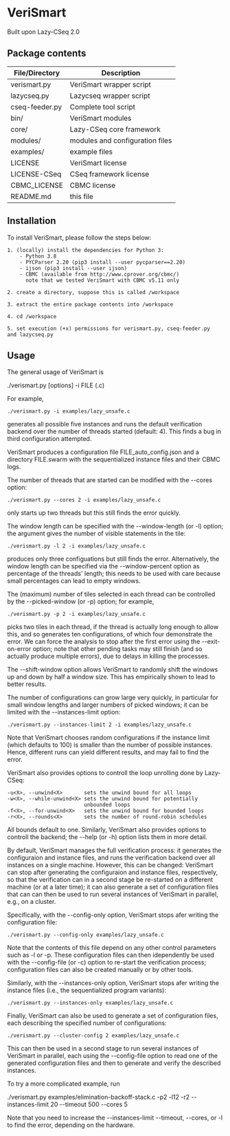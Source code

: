 # VeriSmart

Built upon Lazy-CSeq 2.0

## Package contents

| File/Directory | Description                     |
| -------------- | ------------------------------- |
| verismart.py   | VeriSmart wrapper script        |
| lazycseq.py    | Lazycseq wrapper script         |
| cseq-feeder.py | Complete tool script            |
| bin/           | VeriSmart modules               |
| core/          | Lazy-CSeq core framework        |
| modules/       | modules and configuration files |
| examples/      | example files                   |
| LICENSE        | VeriSmart license               |
| LICENSE-CSeq   | CSeq framework license          |
| CBMC_LICENSE   | CBMC license                    |
| README.md      | this file                       |

## Installation

To install VeriSmart, please follow the steps below:

    1. (locally) install the dependencies for Python 3:
        - Python 3.8
        - PYCParser 2.20 (pip3 install --user pycparser==2.20)
        - ijson (pip3 install --user ijson)
        - CBMC (available from http://www.cprover.org/cbmc/) 
          note that we tested VeriSmart with CBMC v5.11 only
    
    2. create a directory, suppose this is called /workspace
    
    3. extract the entire package contents into /workspace
    
    4. cd /workspace
    
    5. set execution (+x) permissions for verismart.py, cseq-feeder.py 
    and lazycseq.py

## Usage

The general usage of VeriSmart is 

   ./verismart.py [options] -i FILE (.c)

For example,  

    ./verismart.py -i examples/lazy_unsafe.c 

generates all possible five instances and runs the default verification backend
over the number of threads started (default: 4). This finds a bug in third
configuration attempted.

VeriSmart produces a configuration file FILE_auto_config.json and a directory
FILE.swarm with the sequentialized instance files and their CBMC logs.

The number of threads that are started can be modified with the --cores option:

    ./verismart.py --cores 2 -i examples/lazy_unsafe.c 

only starts up two threads but this still finds the error quickly.

The window length can be specified with the --window-length (or -l) option; the
argument gives the number of visible statements in the tile:

    ./verismart.py -l 2 -i examples/lazy_unsafe.c 

produces only three configuations but still finds the error. Alternatively, the
window length can be specified via the --window-percent option as percentage of
the threads' length; this needs to be used with care because small percentages
can lead to empty windows.

The (maximum) number of tiles selected in each thread can be controlled by the
--picked-window (or -p) option; for example, 

    ./verismart.py -p 2 -i examples/lazy_unsafe.c 

picks two tiles in each thread, if the thread is actually long enough to allow
this, and so generates ten configurations, of which four demonstrate the error.
We can force the analysis to stop after the first error using the
--exit-on-error option; note that other pending tasks may still finish (and so
actually produce multiple errors), due to delays in killing the processes.

The --shift-window option allows VeriSmart to randomly shift the windows up and
down by half a window size. This has empirically shown to lead to better
results.

The number of configurations can grow large very quickly, in particular for
small window lengths and larger numbers of picked windows; it can be limited
with the --instances-limit option:

    ./verismart.py --instances-limit 2 -i examples/lazy_unsafe.c 

Note that VeriSmart chooses random configurations if the instance limit (which
defaults to 100) is smaller than the number of possible instances.  Hence,
different runs can yield different results, and may fail to find the error.

VeriSmart also provides options to controll the loop unrolling done by
Lazy-CSeq:

    -u<X>, --unwind<X>       sets the unwind bound for all loops
    -w<X>, --while-unwind<X> sets the unwind bound for potentially 
                             unbounded loops
    -f<X>, --for-unwind<X>   sets the unwind bound for bounded loops
    -r<X>, --rounds<X>       sets the number of round-robin schedules

All bounds default to one. Similarly, VeriSmart also provides options to
controll the backend; the --help (or -h) option lists them in more detail.

By default, VeriSmart manages the full verification process: it generates the
configuraion and instance files, and runs the verification backend over all
instances on a single machine. However, this can be changed: VeriSmart can stop
after generating the configuraion and instance files, respectively, so that the
verification can in a second stage be re-started on a different machine (or at
a later time); it can also generate a set of configuration files that can can
then be used to run several instances of VeriSmart in parallel, e.g., on a
cluster.

Specifically, with the --config-only option, VeriSmart
stops afer writing the configuration file:

    ./verismart.py --config-only examples/lazy_unsafe.c

Note that the contents of this file depend on any other control parameters such
as -l or -p.  These configuration files can then idependently be used with the
--config-file (or -c) option to re-start the verification process;
configuration files can also be created manually or by other tools.

Similarly, with the --instances-only option, VeriSmart stops afer 
writing the instance files (i.e., the sequentialized program
variants):

    ./verismart.py --instances-only examples/lazy_unsafe.c

Finally, VeriSmart can also be used to generate a set of configuration
files, each describing the specified number of configurations:

    ./verismart.py --cluster-config 2 examples/lazy_unsafe.c

This can then be used in a second stage to run several instances 
of VeriSmart in parallel, each using the --config-file option to 
read one of the generated configuration files and then to generate
and verify the described instances.

To try a more complicated example, run

  ./verismart.py examples/elimination-backoff-stack.c -p2 -l12 -r2 --instances-limit 20 --timeout 500 --cores 5

Note that you need to increase the --instances-limit --timeout, --cores, or -l 
to find the error, depending on the hardware.
